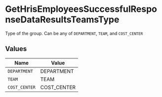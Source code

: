 # GetHrisEmployeesSuccessfulResponseDataResultsTeamsType

Type of the group. Can be any of `DEPARTMENT`, `TEAM`, and `COST_CENTER`


## Values

| Name          | Value         |
| ------------- | ------------- |
| `DEPARTMENT`  | DEPARTMENT    |
| `TEAM`        | TEAM          |
| `COST_CENTER` | COST_CENTER   |
